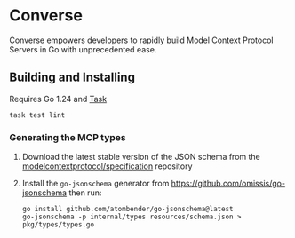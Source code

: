 # Converse

Converse empowers developers to rapidly build Model Context Protocol Servers in Go with unprecedented ease.

## Building and Installing

Requires Go 1.24 and [Task](https://taskfile.dev/)

```
task test lint
```

### Generating the MCP types

1. Download the latest stable version of the JSON schema from the [modelcontextprotocol/specification](https://github.com/modelcontextprotocol/specification/blob/main/schema/) repository

2. Install the `go-jsonschema` generator from https://github.com/omissis/go-jsonschema then run:
   ```
   go install github.com/atombender/go-jsonschema@latest
   go-jsonschema -p internal/types resources/schema.json > pkg/types/types.go
   ```
